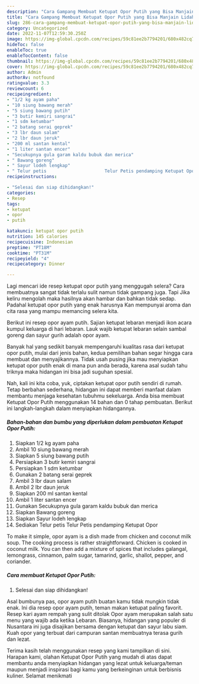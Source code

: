 ```yaml
---
description: "Cara Gampang Membuat Ketupat Opor Putih yang Bisa Manjain Lidah, Buat Buka Puasa}"
title: "Cara Gampang Membuat Ketupat Opor Putih yang Bisa Manjain Lidah, Buat Buka Puasa}"
slug: 286-cara-gampang-membuat-ketupat-opor-putih-yang-bisa-manjain-lidah-buat-buka-puasa
category: Uncategorized
date: 2022-11-07T12:59:30.250Z
image: https://img-global.cpcdn.com/recipes/59c81ee2b7794201/680x482cq70/ketupat-opor-putih-foto-resep-utama.jpg
hideToc: false
enableToc: true
enableTocContent: false
thumbnail: https://img-global.cpcdn.com/recipes/59c81ee2b7794201/680x482cq70/ketupat-opor-putih-foto-resep-utama.jpg
cover: https://img-global.cpcdn.com/recipes/59c81ee2b7794201/680x482cq70/ketupat-opor-putih-foto-resep-utama.jpg
author: Admin
authorAv: notfound
ratingvalue: 3.3
reviewcount: 6
recipeingredient:
- "1/2 kg ayam paha"
- "10 siung bawang merah"
- "5 siung bawang putih"
- "3 butir kemiri sangrai"
- "1 sdm ketumbar"
- "2 batang serai geprek"
- "3 lbr daun salam"
- "2 lbr daun jeruk"
- "200 ml santan kental"
- "1 liter santan encer"
- "Secukupnya gula garam kaldu bubuk dan merica"
- " Bawang goreng"
- " Sayur lodeh lengkap"
- " Telur petis                      Telur Petis pendamping Ketupat Opor"
recipeinstructions:

- "Selesai dan siap dihidangkan!"
categories:
- Resep
tags:
- ketupat
- opor
- putih

katakunci: ketupat opor putih 
nutrition: 145 calories
recipecuisine: Indonesian
preptime: "PT18M"
cooktime: "PT31M"
recipeyield: "4"
recipecategory: Dinner

---
```



Lagi mencari ide resep ketupat opor putih yang menggugah selera? Cara membuatnya sangat tidak terlalu sulit namun tidak gampang juga. Tapi Jika keliru mengolah maka hasilnya akan hambar dan bahkan tidak sedap. Padahal ketupat opor putih yang enak harusnya Kan mempunyai aroma dan cita rasa yang mampu memancing selera kita.


Berikut ini resep opor ayam putih. Sajian ketupat lebaran menjadi ikon acara kumpul keluarga di hari lebaran. Lauk wajib ketupat lebaran selain sambal goreng dan sayur gurih adalah opor ayam.

Banyak hal yang sedikit banyak mempengaruhi kualitas rasa dari ketupat opor putih, mulai dari jenis bahan, kedua pemilihan bahan segar hingga cara membuat dan menyajikannya. Tidak usah pusing jika mau menyiapkan ketupat opor putih enak di mana pun anda berada, karena asal sudah tahu triknya maka hidangan ini bisa jadi suguhan spesial.


Nah, kali ini kita coba, yuk, ciptakan ketupat opor putih sendiri di rumah. Tetap berbahan sederhana, hidangan ini dapat memberi manfaat dalam membantu menjaga kesehatan tubuhmu sekeluarga. Anda bisa membuat Ketupat Opor Putih menggunakan 14 bahan dan 0 tahap pembuatan. Berikut ini langkah-langkah dalam menyiapkan hidangannya.

<!--inarticleads1-->

##### Bahan-bahan dan bumbu yang diperlukan dalam pembuatan Ketupat Opor Putih:

1. Siapkan 1/2 kg ayam paha
1. Ambil 10 siung bawang merah
1. Siapkan 5 siung bawang putih
1. Persiapkan 3 butir kemiri sangrai
1. Persiapkan 1 sdm ketumbar
1. Gunakan 2 batang serai geprek
1. Ambil 3 lbr daun salam
1. Ambil 2 lbr daun jeruk
1. Siapkan 200 ml santan kental
1. Ambil 1 liter santan encer
1. Gunakan Secukupnya gula garam kaldu bubuk dan merica
1. Siapkan  Bawang goreng
1. Siapkan  Sayur lodeh lengkap
1. Sediakan  Telur petis                      Telur Petis pendamping Ketupat Opor


To make it simple, opor ayam is a dish made from chicken and coconut milk soup. The cooking process is rather straightforward. Chicken is cooked in coconut milk. You can then add a mixture of spices that includes galangal, lemongrass, cinnamon, palm sugar, tamarind, garlic, shallot, pepper, and coriander. 

<!--inarticleads2-->

##### Cara membuat Ketupat Opor Putih:


1. Selesai dan siap dihidangkan!

Asal bumbunya pas, opor ayam putih buatan kamu tidak mungkin tidak enak. Ini dia resep opor ayam putih, teman makan ketupat paling favorit. Resep kari ayam rempah yang sulit ditolak Opor ayam merupakan salah satu menu yang wajib ada ketika Lebaran. Biasanya, hidangan yang populer di Nusantara ini juga disajikan bersama dengan ketupat dan sayur labu siam. Kuah opor yang terbuat dari campuran santan membuatnya terasa gurih dan lezat. 

Terima kasih telah menggunakan resep yang kami tampilkan di sini. Harapan kami, olahan Ketupat Opor Putih yang mudah di atas dapat membantu anda menyiapkan hidangan yang lezat untuk keluarga/teman maupun menjadi inspirasi bagi kamu yang berkeinginan untuk berbisnis kuliner. Selamat menikmati
